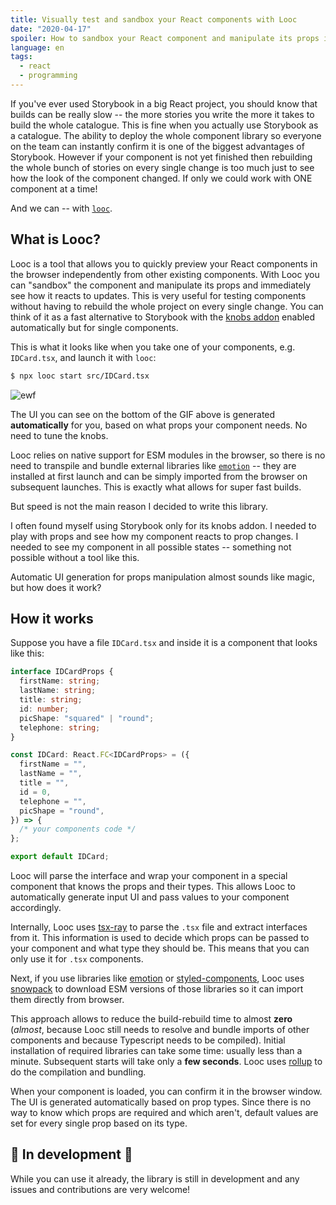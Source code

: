 ```yaml
---
title: Visually test and sandbox your React components with Looc
date: "2020-04-17"
spoiler: How to sandbox your React component and manipulate its props in the browser
language: en
tags:
  - react
  - programming
---
```


If you've ever used Storybook in a big React project, you should know that builds can be really slow -- the more stories you write the more it takes to build the whole catalogue. This is fine when you actually use Storybook as a catalogue. The ability to deploy the whole component library so everyone on the team can instantly confirm it is one of the biggest advantages of Storybook. However if your component is not yet finished then rebuilding the whole bunch of stories on every single change is too much just to see how the look of the component changed. If only we could work with ONE component at a time!

And we can -- with [`looc`](https://github.com/jlkiri/looc).

## What is Looc?

Looc is a tool that allows you to quickly preview your React components in the browser independently from other existing components. With Looc you can "sandbox" the component and manipulate its props and immediately see how it reacts to updates. This is very useful for testing components without having to rebuild the whole project on every single change. You can think of it as a fast alternative to Storybook with the [knobs addon](https://github.com/storybookjs/storybook/tree/master/addons/knobs) enabled automatically but for single components.

This is what it looks like when you take one of your components, e.g. `IDCard.tsx`, and launch it with `looc`:

```sh
$ npx looc start src/IDCard.tsx
```

![ewf](https://raw.githubusercontent.com/jlkiri/looc/master/assets/looc.gif)

The UI you can see on the bottom of the GIF above is generated **automatically** for you, based on what props your component needs. No need to tune the knobs.

Looc relies on native support for ESM modules in the browser, so there is no need to transpile and bundle external libraries like [`emotion`](https://github.com/emotion-js/emotion) -- they are installed at first launch and can be simply imported from the browser on subsequent launches. This is exactly what allows for super fast builds.

But speed is not the main reason I decided to write this library.

I often found myself using Storybook only for its knobs addon. I needed to play with props and see how my component reacts to prop changes. I needed to see my component in all possible states -- something not possible without a tool like this.

Automatic UI generation for props manipulation almost sounds like magic, but how does it work?

## How it works

Suppose you have a file `IDCard.tsx` and inside it is a component that looks like this:

```ts
interface IDCardProps {
  firstName: string;
  lastName: string;
  title: string;
  id: number;
  picShape: "squared" | "round";
  telephone: string;
}

const IDCard: React.FC<IDCardProps> = ({
  firstName = "",
  lastName = "",
  title = "",
  id = 0,
  telephone = "",
  picShape = "round",
}) => {
  /* your components code */
};

export default IDCard;
```

Looc will parse the interface and wrap your component in a special component that knows the props and their types. This allows Looc to automatically generate input UI and pass values to your component accordingly.

Internally, Looc uses [tsx-ray](https://github.com/jlkiri/tsx-ray) to parse the `.tsx` file and extract interfaces from it. This information is used to decide which props can be passed to your component and what type they should be. This means that you can only use it for `.tsx` components.

Next, if you use libraries like [emotion](https://github.com/emotion-js/emotion) or [styled-components](https://github.com/styled-components/styled-components), Looc uses [snowpack](https://github.com/pikapkg/snowpack) to download ESM versions of those libraries so it can import them directly from browser.

This approach allows to reduce the build-rebuild time to almost **zero** (_almost_, because Looc still needs to resolve and bundle imports of other components and because Typescript needs to be compiled). Initial installation of required libraries can take some time: usually less than a minute. Subsequent starts will take only a **few seconds**. Looc uses [rollup](https://github.com/rollup/rollup) to do the compilation and bundling.

When your component is loaded, you can confirm it in the browser window. The UI is generated automatically based on prop types. Since there is no way to know which props are required and which aren't, default values are set for every single prop based on its type.

## 🚧 In development 🚧

While you can use it already, the library is still in development and any issues and contributions are very welcome!
